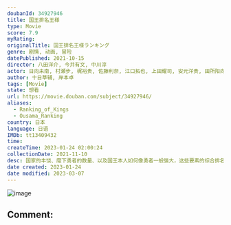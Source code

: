 ```yaml
---
doubanId: 34927946
title: 国王排名王様
type: Movie
score: 7.9
myRating: 
originalTitle: 国王排名王様ランキング
genre: 剧情, 动画, 冒险
datePublished: 2021-10-15
director: 八田洋介, 今井有文, 中川淳
actor: 日向未南, 村瀬步, 梶裕贵, 佐藤利奈, 江口拓也, 上田耀司, 安元洋贵, 田所阳向, 山下大辉, 三宅健太, 本田贵子, 坂本真绫, 下山吉光, 樱井孝宏
author: 十日草辅, 岸本卓
tags: [Movie]
state: 想看
url: https://movie.douban.com/subject/34927946/
aliases:
  - Ranking_of_Kings
  - Ousama_Ranking
country: 日本
language: 日语
IMDb: tt13409432
time: 
createTime: 2023-01-24 02:00:24
collectionDate: 2021-11-10
desc: 国家的丰饶、麾下勇者的数量、以及国王本人如何像勇者一般强大，这些要素的综合排名，便是所谓的“国王排名”。主人公波吉是国王排名第七名的伯斯王治下王国的第一王子。但是波吉却生来耳不能闻，贫弱到挥不动剑。...
date created: 2023-01-24
date modified: 2023-03-07
---
```


![image](p2681362557.jpg)

Comment:
---
